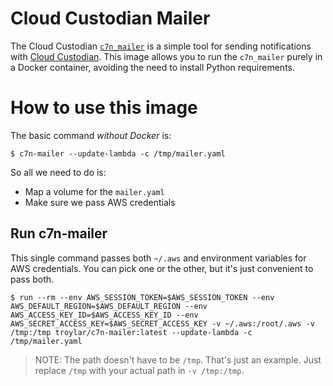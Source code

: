 
# Cloud Custodian Mailer

The Cloud Custodian [`c7n_mailer`](https://github.com/capitalone/cloud-custodian/tree/master/tools/c7n_mailer) is a simple tool for sending notifications with [Cloud Custodian](https://github.com/capitalone/cloud-custodian). This image allows you to run the `c7n_mailer` purely in a Docker container, avoiding the need to install Python requirements.

# How to use this image

The basic command *without Docker* is:

```console
$ c7n-mailer --update-lambda -c /tmp/mailer.yaml
```

So all we need to do is:

* Map a volume for the `mailer.yaml`
* Make sure we pass AWS credentials

## Run c7n-mailer

This single command passes both `~/.aws` and environment variables for AWS credentials. You can pick one or the other, but it's just convenient to pass both.

```console
$ run --rm --env AWS_SESSION_TOKEN=$AWS_SESSION_TOKEN --env AWS_DEFAULT_REGION=$AWS_DEFAULT_REGION --env AWS_ACCESS_KEY_ID=$AWS_ACCESS_KEY_ID --env AWS_SECRET_ACCESS_KEY=$AWS_SECRET_ACCESS_KEY -v ~/.aws:/root/.aws -v /tmp:/tmp troylar/c7n-mailer:latest --update-lambda -c /tmp/mailer.yaml
```

> NOTE: The path doesn't have to be `/tmp`. That's just an example. Just replace `/tmp` with your actual path in `-v /tmp:/tmp`.
